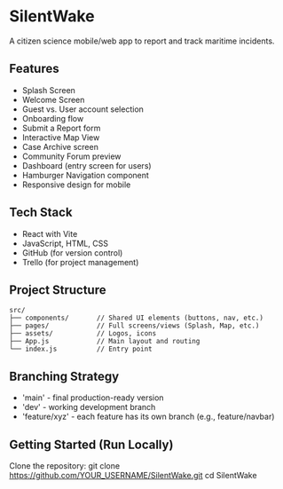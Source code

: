 # SilentWake
A citizen science mobile/web app to report and track maritime incidents.

## Features
- Splash Screen
- Welcome Screen
- Guest vs. User account selection
- Onboarding flow
- Submit a Report form
- Interactive Map View
- Case Archive screen
- Community Forum preview
- Dashboard (entry screen for users)
- Hamburger Navigation component
- Responsive design for mobile


## Tech Stack
- React with Vite
- JavaScript, HTML, CSS
- GitHub (for version control)
- Trello (for project management)


## Project Structure

```
src/
├── components/       // Shared UI elements (buttons, nav, etc.)
├── pages/            // Full screens/views (Splash, Map, etc.)
├── assets/           // Logos, icons
├── App.js            // Main layout and routing
└── index.js          // Entry point
```


## Branching Strategy
- 'main' - final production-ready version
- 'dev' - working development branch
- 'feature/xyz' - each feature has its own branch (e.g., feature/navbar)


## Getting Started (Run Locally)
Clone the repository:
   git clone https://github.com/YOUR_USERNAME/SilentWake.git
   cd SilentWake
